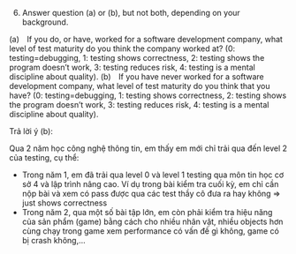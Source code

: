 6. Answer question (a) or (b), but not both, depending on your background. 

(a) If you do, or have, worked for a software development company, what level of test maturity do you think the company worked at? (0: testing=debugging, 1: testing shows correctness, 2: testing shows the program doesn’t work, 3: testing reduces risk, 4: testing is a mental discipline about quality). 
(b) If you have never worked for a software development company, what level of test maturity do you think that you have? (0: testing=debugging, 1: testing shows correctness, 2: testing shows the program doesn’t work, 3: testing reduces risk, 4: testing is a mental discipline about quality).

Trả lời ý (b):

Qua 2 năm học công nghệ thông tin, em thấy em mới chỉ trải qua đến level 2 của testing, cụ thể:
- Trong năm 1, em đã trải qua level 0 và level 1 testing qua môn tin học cơ sở 4 và lập trình nâng cao. Ví dụ trong bài kiểm tra cuối kỳ, em chỉ cần nộp bài và xem có pass được qua các test thầy cô đưa ra hay không => just shows correctness
- Trong năm 2, qua một số bài tập lớn, em còn phải kiểm tra hiệu năng của sản phẩm (game) bằng cách cho nhiều nhân vật, nhiều objects hơn cùng chạy trong game xem performance có vấn đề gì không, game có bị crash không,...

